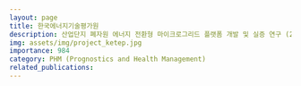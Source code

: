 ```yaml
---
layout: page
title: 한국에너지기술평가원
description: 산업단지 폐자원 에너지 전환형 마이크로그리드 플랫폼 개발 및 실증 연구 (2021.03 ~ 2025.10)
img: assets/img/project_ketep.jpg
importance: 984
category: PHM (Prognostics and Health Management)
related_publications:
---
```


